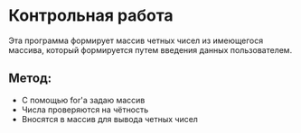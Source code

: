 # Контрольная работа
Эта программа формирует массив четных чисел из имеющегося массива, который формируется путем введения данных пользователем.

## Метод:
- С помощью for'а задаю массив
- Числа проверяются на чётность
- Вносятся в массив для вывода четных чисел